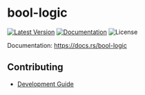 # bool-logic

[![Latest Version]][crates.io]
[![Documentation]][docs.rs] 
![License]

[crates.io]: https://crates.io/crates/bool-logic
[Latest Version]: https://img.shields.io/crates/v/bool-logic.svg
[Documentation]: https://docs.rs/bool-logic/badge.svg
[docs.rs]: https://docs.rs/bool-logic
[License]: https://img.shields.io/crates/l/bool-logic.svg

Documentation: <https://docs.rs/bool-logic>

## Contributing

+ [Development Guide](./CONTRIBUTING.md)
